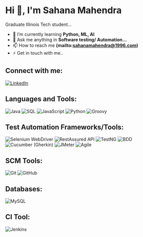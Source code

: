
# Hi 👋, I'm Sahana Mahendra

Graduate Illinois Tech student...

- 🚀 I’m currently learning **Python, ML, AI**
- 💬 Ask me anything in **Software testing/ Automation...**
- 📫 How to reach me **(mailto:sahanamahendra@1996.com)**
- ⚡ Get in touch with me..

## Connect with me:
[![LinkedIn](https://img.shields.io/badge/LinkedIn-blue?style=for-the-badge&logo=linkedin)](https://www.linkedin.com/in/sahana-mahendra/)


## Languages and Tools:
![Java](https://img.shields.io/badge/Java-ED8B00?style=for-the-badge&logo=java&logoColor=white)
![SQL](https://img.shields.io/badge/SQL-4479A1?style=for-the-badge&logo=sql&logoColor=white)
![JavaScript](https://img.shields.io/badge/JavaScript-323330?style=for-the-badge&logo=javascript&logoColor=F7DF1E)
![Python](https://img.shields.io/badge/Python-3776AB?style=for-the-badge&logo=python&logoColor=white)
![Groovy](https://img.shields.io/badge/Groovy-4298B8?style=for-the-badge&logo=apache-groovy&logoColor=white)

## Test Automation Frameworks/Tools:
![Selenium WebDriver](https://img.shields.io/badge/Selenium%20WebDriver-43B02A?style=for-the-badge&logo=selenium&logoColor=white)
![RestAssured API](https://img.shields.io/badge/RestAssured%20API-4EA94B?style=for-the-badge&logo=rest-assured&logoColor=white)
![TestNG](https://img.shields.io/badge/TestNG-FF6F00?style=for-the-badge&logo=testng&logoColor=white)
![BDD](https://img.shields.io/badge/BDD-04C38E?style=for-the-badge&logo=behave&logoColor=white)
![Cucumber (Gherkin)](https://img.shields.io/badge/Cucumber%20(Gherkin)-23D96C?style=for-the-badge&logo=cucumber&logoColor=white)
![JMeter](https://img.shields.io/badge/JMeter-D22128?style=for-the-badge&logo=apache-jmeter&logoColor=white)
![Agile](https://img.shields.io/badge/Agile-ff69b4?style=for-the-badge&logo=agile&logoColor=white)

## SCM Tools:
![Git](https://img.shields.io/badge/Git-F05032?style=for-the-badge&logo=git&logoColor=white)
![GitHub](https://img.shields.io/badge/GitHub-181717?style=for-the-badge&logo=github&logoColor=white)

## Databases:
![MySQL](https://img.shields.io/badge/MySQL-4479A1?style=for-the-badge&logo=mysql&logoColor=white)

## CI Tool:
![Jenkins](https://img.shields.io/badge/Jenkins-D24939?style=for-the-badge&logo=jenkins&logoColor=white)

